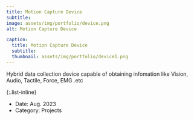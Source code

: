 ```yaml
---
title: Motion Capture Device
subtitle: 
image: assets/img/portfolio/device.png
alt: Motion Capture Device

caption:
  title: Motion Capture Device
  subtitle: 
  thumbnail: assets/img/portfolio/device1.png
---
```


Hybrid data collection device capable of obtaining infomation like Vision, Audio, Tactile, Force, EMG .etc

{:.list-inline}
- Date: Aug. 2023
- Category: Projects
